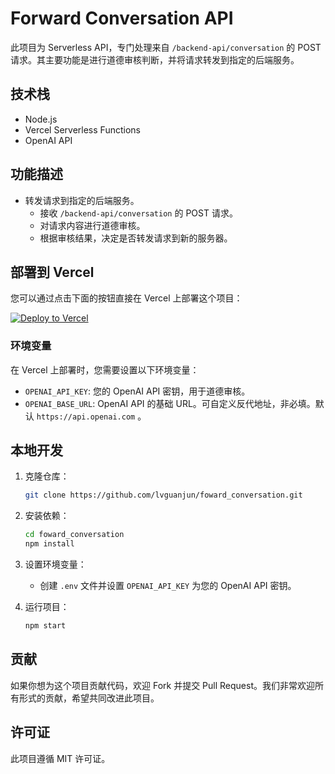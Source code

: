 # Forward Conversation API

此项目为 Serverless API，专门处理来自 `/backend-api/conversation` 的 POST 请求。其主要功能是进行道德审核判断，并将请求转发到指定的后端服务。

## 技术栈

- Node.js
- Vercel Serverless Functions
- OpenAI API

## 功能描述

- 转发请求到指定的后端服务。
    - 接收 `/backend-api/conversation` 的 POST 请求。
    - 对请求内容进行道德审核。
    - 根据审核结果，决定是否转发请求到新的服务器。

## 部署到 Vercel

您可以通过点击下面的按钮直接在 Vercel 上部署这个项目：

[![Deploy to Vercel](https://vercel.com/button)](https://vercel.com/import/project?template=https://github.com/lvguanjun/foward_conversation)

### 环境变量

在 Vercel 上部署时，您需要设置以下环境变量：

- `OPENAI_API_KEY`: 您的 OpenAI API 密钥，用于道德审核。
- `OPENAI_BASE_URL`: OpenAI API 的基础 URL。可自定义反代地址，非必填。默认 `https://api.openai.com` 。

## 本地开发

1. 克隆仓库：
   ```bash
   git clone https://github.com/lvguanjun/foward_conversation.git
   ```
2. 安装依赖：
   ```bash
   cd foward_conversation
   npm install
   ```
3. 设置环境变量：
   - 创建 `.env` 文件并设置 `OPENAI_API_KEY` 为您的 OpenAI API 密钥。

4. 运行项目：
   ```bash
   npm start
   ```

## 贡献

如果你想为这个项目贡献代码，欢迎 Fork 并提交 Pull Request。我们非常欢迎所有形式的贡献，希望共同改进此项目。

## 许可证

此项目遵循 MIT 许可证。